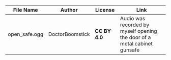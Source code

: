 | File Name        | Author   | License   | Link                            |
|------------------|----------|-----------|---------------------------------|
| open_safe.ogg | DoctorBoomstick | **CC BY 4.0** | Audio was recorded by myself opening the door of a metal cabinet gunsafe |